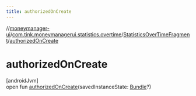 ```yaml
---
title: authorizedOnCreate
---
```

//[moneymanager-ui](../../../index.html)/[com.tink.moneymanagerui.statistics.overtime](../index.html)/[StatisticsOverTimeFragment](index.html)/[authorizedOnCreate](authorized-on-create.html)



# authorizedOnCreate



[androidJvm]\
open fun [authorizedOnCreate](authorized-on-create.html)(savedInstanceState: [Bundle](https://developer.android.com/reference/kotlin/android/os/Bundle.html)?)




